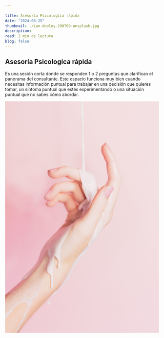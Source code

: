 ```yaml
---

title: Asesoría Psicologíca rápida
date: "2024-03-25"
thumbnail: ./ian-dooley-298769-unsplash.jpg
description: 
read: 2 min de lectura
blog: false
---
```


## Asesoría Psicologíca rápida

Es una sesión corta donde se responden 1 o 2 preguntas que clarifican el panorama del consultante. Este espacio funciona muy bien cuando necesitas información puntual para trabajar en una decisión que quieres tomar, un síntoma puntual que estés experimentando o una situación puntual que no sabes cómo abordar. 

![Don't stop](./ian-dooley-298780-unsplash-1.jpg)
